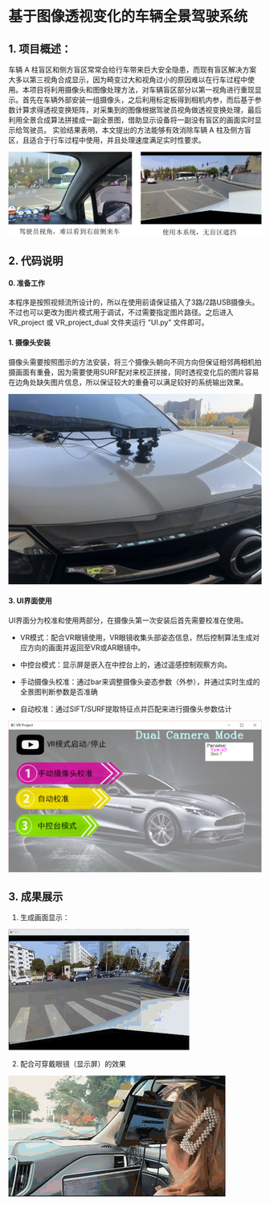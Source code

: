 # 基于图像透视变化的车辆全景驾驶系统

## 1. 项目概述：

车辆 A 柱盲区和侧方盲区常常会给行车带来巨大安全隐患，而现有盲区解决方案大多以第三视角合成显示，因为畸变过大和视角过小的原因难以在行车过程中使用。本项目将利用摄像头和图像处理方法，对车辆盲区部分以第一视角进行重现显示。首先在车辆外部安装一组摄像头，之后利用标定板得到相机内参，而后基于参数计算求得透视变换矩阵，对采集到的图像根据驾驶员视角做透视变换处理，最后利用全景合成算法拼接成一副全景图，借助显示设备将一副没有盲区的画面实时显示给驾驶员。 实验结果表明，本文提出的方法能够有效消除车辆 A 柱及侧方盲区，且适合于行车过程中使用，并且处理速度满足实时性要求。

![compare](./docs/compare.png)

## 2. 代码说明

#### 0. 准备工作

​	本程序是按照视频流所设计的，所以在使用前请保证插入了3路/2路USB摄像头。不过也可以更改为图片模式用于调试，不过需要指定图片路径。之后进入VR_project 或 VR_project_dual 文件夹运行 “UI.py” 文件即可。

#### 1. 摄像头安装

​	摄像头需要按照图示的方法安装，将三个摄像头朝向不同方向但保证相邻两相机拍摄画面有重叠，因为需要使用SURF配对来校正拼接，同时透视变化后的图片容易在边角处缺失图片信息，所以保证较大的重叠可以满足较好的系统输出效果。

![camera_mount](./docs/camera_mount.JPG)

#### 3. UI界面使用

​	UI界面分为校准和使用两部分，在摄像头第一次安装后首先需要校准在使用。

* VR模式：配合VR眼镜使用，VR眼镜收集头部姿态信息，然后控制算法生成对应方向的画面并返回至VR或AR眼镜中。

* 中控台模式：显示屏是嵌入在中控台上的，通过遥感控制观察方向。

* 手动摄像头校准：通过bar来调整摄像头姿态参数（外参），并通过实时生成的全景图判断参数是否准确

* 自动校准：通过SIFT/SURF提取特征点并匹配来进行摄像头参数估计

![UI](./docs/UI.png)

## 3. 成果展示

1. 生成画面显示：

![pov](./docs/pov.gif)

2. 配合可穿戴眼镜（显示屏）的效果

![VR](./docs/VR.gif)
